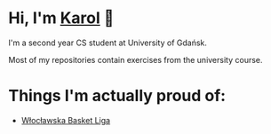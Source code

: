 
# Hi, I'm [Karol](https://www.facebook.com/karol.lebiedzinski.98/) 👋


 I'm a second year CS student at University of Gdańsk. 

 Most of my repositories contain exercises from the university course.

# Things I'm actually proud of:
- [Włocławska Basket Liga](https://github.com/klebiedzinski/wbl)




